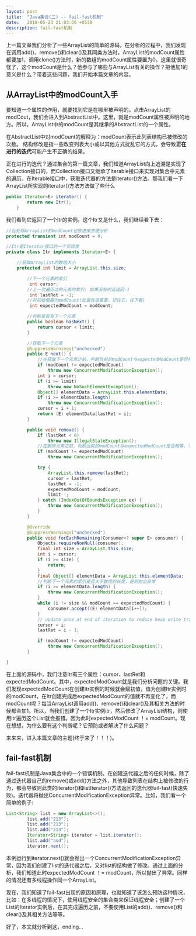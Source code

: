 ```yaml
---
layout: post
title:  "Java集合(二) -- fail-fast机制"
date:   2018-05-23 21:03:36 +0530
description: fail-fast机制
---
```


上一篇文章我们分析了一些ArrayList的简单的源码，在分析的过程中，我们发现在调用add()、remove()和clear()及其同类方法时，ArrayList的modCount属性都要加1，调用clone()方法时，新的数组的modCount属性要置为0。这里就很奇怪了，这个modCount是什么？他参与了哪些与ArrayList有关的操作？把他加1的意义是什么？带着这些问题，我们开始本篇文章的内容。

## 从ArrayList中的modCount入手

要知道一个属性的作用，就要找到它是在哪里被声明的。点击ArrayList的modCout，我们会进入到AbstractList中。这里，就是modCount属性被声明的地方。所以，ArrayList中的modCount是其继承的AbstractList的一个属性。

在AbstractList中对modCount的解释为：modCount表示此列表结构已被修改的次数。 结构修改是指一些改变列表大小或以其他方式扰乱它的方式，会导致**正在进行的迭代**可能产生不正确的结果。

正在进行的迭代？通过集合的第一篇文章，我们知道ArrayList向上追溯是实现了Collection接口的，而Collection接口又继承了Iterable接口来实现对集合中元素的遍历。在Iterable接口中，获取迭代器的方法是iterator()方法。那我们看一下ArrayList所实现的iterator()方法方法做了些什么

```java
public Iterator<E> iterator() {
        return new Itr();
    }
```

我们看到它返回了一个Itr的实例。这个Itr又是什么，我们继续看下去：

```java
//此处将ArrayList的modCount也放进来方便分析
protected transient int modCount = 0;

//Itr是Iterator接口的一个实现类
private class Itr implements Iterator<E> {

    //获取ArrayList的数组大小
    protected int limit = ArrayList.this.size;

        //下一个元素的索引
         int cursor;
        //上一次遍历过的元素的索引; 如果没有的话返回-1
         int lastRet = -1;
        //将初始值置为modCount(此属性很重要，记住它，往下看)
         int expectedModCount = modCount;

        //判断是否有下一个元素
        public boolean hasNext() {
            return cursor < limit;
        }

        //获取下一个元素
        @SuppressWarnings("unchecked")
        public E next() {
            //在获取下一个元素之前，判断当前的modCount与expectedModCount是否相等，不等则抛出异常
            if (modCount != expectedModCount)
                throw new ConcurrentModificationException();
            int i = cursor;
            if (i >= limit)
                throw new NoSuchElementException();
            Object[] elementData = ArrayList.this.elementData;
            if (i >= elementData.length)
                throw new ConcurrentModificationException();
            cursor = i + 1;
            return (E) elementData[lastRet = i];
        }

        public void remove() {
            if (lastRet < 0)
                throw new IllegalStateException();
            //在删除元素之前，判断当前的modCount与expectedModCount是否相等，不等则抛出异常
            if (modCount != expectedModCount)
                throw new ConcurrentModificationException();

            try {
                ArrayList.this.remove(lastRet);
                cursor = lastRet;
                lastRet = -1;
                expectedModCount = modCount;
                limit--;
            } catch (IndexOutOfBoundsException ex) {
                throw new ConcurrentModificationException();
            }
        }

        @Override
        @SuppressWarnings("unchecked")
        public void forEachRemaining(Consumer<? super E> consumer) {
            Objects.requireNonNull(consumer);
            final int size = ArrayList.this.size;
            int i = cursor;
            if (i >= size) {
                return;
            }
            final Object[] elementData = ArrayList.this.elementData;
            //判断下一个元素的索引是否大于数组的长度，是则抛出异常
            if (i >= elementData.length) {
                throw new ConcurrentModificationException();
            }
            while (i != size && modCount == expectedModCount) {
                consumer.accept((E) elementData[i++]);
            }
            // update once at end of iteration to reduce heap write traffic
            cursor = i;
            lastRet = i - 1;

            if (modCount != expectedModCount)
                throw new ConcurrentModificationException();
        }

}
```

在上面的源码中，我们注意Itr有三个属性：cursor、lastRet和expectedModCount。其中，expectedModCount就是我们分析问题的关键。我们发现expectedModCount在创建Itr实例的时候就会赋初值，值为创建Itr实例时的modCount，在Itr创建完成后expectedModCount的值就不再变化了，而modCount呢？每当ArrayList调用add()、remove()和clear()及其相关方法的时候都会加1。所以，当我们创建了一个Itr实例itr，然后修改了ArrayList结构，则使用itr遍历这个List就会报错。因为此时expectedModCount ！= modCount。现在想想，为什么要有这个判断呢？它预防或者解决了什么问题？

来来来，进入本篇文章的主题(终于来了！！！)。

## fail-fast机制

fail-fast机制是Java集合中的一个错误机制。在创建迭代器之后的任何时候，除了通过迭代器自己的remove()或add()方法之外，其他导致列表在结构上被修改的行为，都会导致则此类的iterator()和listIterator()方法返回的迭代器fail-fast(快速失败)。迭代器将抛出ConcurrentModificationException异常。比如，我们看一个简单的例子:

```java
List<String> list = new ArrayList<>();
        list.add("213");
        list.add("213");
        list.add("213");
        Iterator<String> iterator = list.iterator();
        list.add("asd");
        iterator.next();
```

本例运行到iterator.next()就会抛出一个ConcurrentModificationException异常，因为我们创建了list的迭代器之后，又对list的结构做了修改。通过上面的分析，我们知道此时expectedModCount ！= modCount，所以抛出了异常。同样的情况还有多线程操作同一个ArrayList。

现在，我们知道了fail-fast出现的原因和原理，也就知道了该怎么预防这种情况，比如：在多线程的情况下，使用线程安全的集合类来保证线程安全；创建了一个List的Iterator实例后，在其完成遍历之前，不要使用List的add()、remove()和clear()及其相关方法等等。

好了，本文就分析到这，ending...
